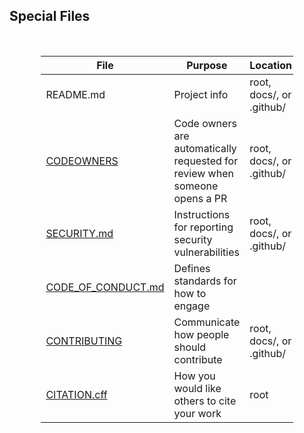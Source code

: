 ## Special Files

<br>
<div style="font-size: 36px; text-align: justify; width: 80%; margin: 0% 10% 0% 10%;">

|File|Purpose|Location|
|---|---|---|
|README.md|Project info|root, docs/, or .github/|
| [CODEOWNERS](https://docs.github.com/en/enterprise-cloud@latest/repositories/managing-your-repositorys-settings-and-features/customizing-your-repository/about-code-owners)|Code owners are automatically requested for review when someone opens a PR|root, docs/, or .github/|
|[SECURITY.md](https://docs.github.com/en/enterprise-cloud@latest/code-security/getting-started/adding-a-security-policy-to-your-repository)|Instructions for reporting security vulnerabilities|root, docs/, or .github/|
|[CODE_OF_CONDUCT.md](https://docs.github.com/en/enterprise-cloud@latest/communities/setting-up-your-project-for-healthy-contributions/adding-a-code-of-conduct-to-your-project)|Defines standards for how to engage||
|[CONTRIBUTING](https://docs.github.com/en/enterprise-cloud@latest/communities/setting-up-your-project-for-healthy-contributions/setting-guidelines-for-repository-contributors)|Communicate how people should contribute|root, docs/, or .github/|
|[CITATION.cff](https://docs.github.com/en/enterprise-cloud@latest/repositories/managing-your-repositorys-settings-and-features/customizing-your-repository/about-citation-files)|How you would like others to cite your work|root|
</div>

